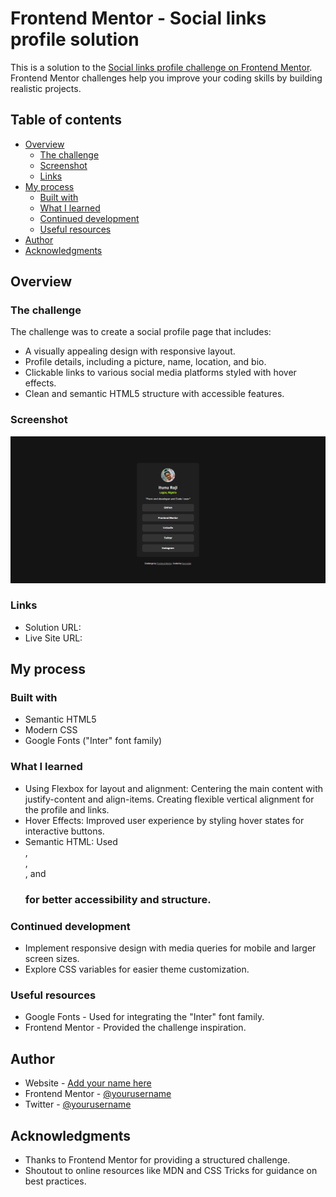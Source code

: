 # Frontend Mentor - Social links profile solution

This is a solution to the [Social links profile challenge on Frontend Mentor](https://www.frontendmentor.io/challenges/social-links-profile-UG32l9m6dQ). Frontend Mentor challenges help you improve your coding skills by building realistic projects.

## Table of contents

- [Overview](#overview)
  - [The challenge](#the-challenge)
  - [Screenshot](#screenshot)
  - [Links](#links)
- [My process](#my-process)
  - [Built with](#built-with)
  - [What I learned](#what-i-learned)
  - [Continued development](#continued-development)
  - [Useful resources](#useful-resources)
- [Author](#author)
- [Acknowledgments](#acknowledgments)


## Overview

### The challenge

The challenge was to create a social profile page that includes:

- A visually appealing design with responsive layout.
- Profile details, including a picture, name, location, and bio.
- Clickable links to various social media platforms styled with hover effects.
- Clean and semantic HTML5 structure with accessible features.
### Screenshot

![](./design/screenshot.png)


### Links

- Solution URL: [](https://github.com/itunumide/social-links-profile)
- Live Site URL: [](https://social-links-profile-umber-three.vercel.app/)

## My process

### Built with

- Semantic HTML5
- Modern CSS
- Google Fonts ("Inter" font family)

### What I learned

- Using Flexbox for layout and alignment:
  Centering the main content with justify-content and align-items.
  Creating flexible vertical alignment for the profile and links.
- Hover Effects:
  Improved user experience by styling hover states for interactive buttons.
- Semantic HTML:
  Used <main>, <section>, <footer>, and <h3> for better accessibility and structure.

### Continued development

- Implement responsive design with media queries for mobile and larger screen sizes.
- Explore CSS variables for easier theme customization.

### Useful resources

- Google Fonts - Used for integrating the "Inter" font family.
- Frontend Mentor - Provided the challenge inspiration.

## Author

- Website - [Add your name here](https://itunu-i-raji.vercel.app/)
- Frontend Mentor - [@yourusername](https://www.frontendmentor.io/profile/itunumide)
- Twitter - [@yourusername](https://x.com/ITUNUMIDE3)


## Acknowledgments

- Thanks to Frontend Mentor for providing a structured challenge.
- Shoutout to online resources like MDN and CSS Tricks for guidance on best practices.

